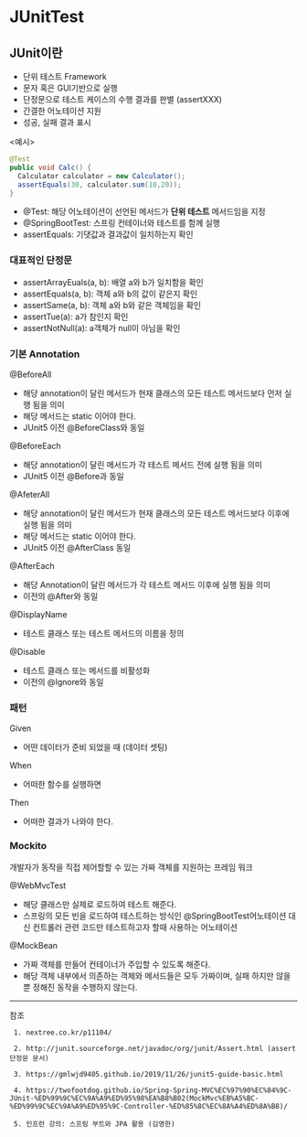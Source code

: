 # JUnitTest

<h2> JUnit이란 </h2>

- 단위 테스트 Framework
- 문자 혹은 GUI기반으로 실행
- 단정문으로 테스트 케이스의 수행 결과를 판별 (assertXXX)
- 간결한 어노테이션 지원 
- 성공, 실패 결과 표시 

</h3> <예시> </h3>

``` JAVA
@Test
public void Calc() {
  Calculator calculator = new Calculator();
  assertEquals(30, calculator.sum(10,20));
}
```

- @Test: 해당 어노테이션이 선언된 메서드가 <b>단위 테스트</b> 메서드임을 지정
- @SpringBootTest: 스프링 컨테이너와 테스트를 함께 실행
- assertEquals: 기댓값과 결과값이 일치하는지 확인 

<h3> 대표적인 단정문 </h3>

- assertArrayEuals(a, b): 배열 a와 b가 일치함을 확인
- assertEquals(a, b): 객체 a와 b의 값이 같은지 확인
- assertSame(a, b): 객체 a와 b와 같은 객체임을 확인 
- assertTue(a): a가 참인지 확인
- assertNotNull(a): a객체가 null이 아님을 확인 

<h3> 기본 Annotation </h3>

@BeforeAll 

- 해당 annotation이 달린 메서드가 현재 클래스의 모든 테스트 메서드보다 먼저 실행 됨을 의미
- 해당 메서드는 static 이어야 한다. 
- JUnit5 이전 @BeforeClass와 동일 

@BeforeEach

- 해당 annotation이 달린 메서드가 각 테스트 메서드 전에 실행 됨을 의미
- JUnit5 이전 @Before과 동일 

@AfeterAll

- 해당 annotation이 달린 메서드가 현재 클래스의 모든 테스트 메서드보다 이후에 실행 됨을 의미 
- 해당 메서드는 static 이어야 한다. 
- JUnit5 이전 @AfterClass 동일 

@AfterEach

- 해당 Annotation이 달린 메서드가 각 테스트 메서드 이후에 실행 됨을 의미 
- 이전의 @After와 동일 


@DisplayName

- 테스트 클래스 또는 테스트 메서드의 이름을 정의 

@Disable

- 테스트 클래스 또는 메서드를 비활성화
- 이전의 @Ignore와 동일 

<h3> 패턴 </h3>

Given

- 어떤 데이터가 준비 되었을 때 (데이터 셋팅)

When

- 어떠한 함수를 실행하면

Then

- 어떠한 결과가 나와야 한다. 


<h3> Mockito </h3>

개발자가 동작을 직접 제어할할 수 있는 가짜 객체를 지원하는 프레임 워크

@WebMvcTest

- 해당 클래스만 실제로 로드하여 테스트 해준다.
- 스프링의 모든 빈을 로드하여 테스트하는 방식인 @SpringBootTest어노테이션 대신 컨트롤러 관련 코드만 테스트하고자 할때 사용하는 어노테이션 

@MockBean

- 가짜 객체를 만들어 컨테이너가 주입할 수 있도록 해준다.
- 해당 객체 내부에서 의존하는 객체와 메서드들은 모두 가짜이며, 실패 하지만 않을뿐 정해진 동작을 수행하지 않는다.





----

참조

     1. nextree.co.kr/p11104/

     2. http://junit.sourceforge.net/javadoc/org/junit/Assert.html (assert 단정문 문서)
     
     3. https://gmlwjd9405.github.io/2019/11/26/junit5-guide-basic.html
     
     4. https://twofootdog.github.io/Spring-Spring-MVC%EC%97%90%EC%84%9C-JUnit-%ED%99%9C%EC%9A%A9%ED%95%98%EA%B8%B02(MockMvc%EB%A5%BC-%ED%99%9C%EC%9A%A9%ED%95%9C-Controller-%ED%85%8C%EC%8A%A4%ED%8A%B8)/
     
     5. 인프런 강의: 스프링 부트와 JPA 활용 (김영한)
  

